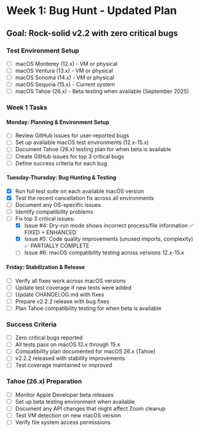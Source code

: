 # Week 1: Bug Hunt - Updated Plan

## Goal: Rock-solid v2.2 with zero critical bugs

### Test Environment Setup
- [ ] macOS Monterey (12.x) - VM or physical
- [ ] macOS Ventura (13.x) - VM or physical  
- [ ] macOS Sonoma (14.x) - VM or physical
- [ ] macOS Sequoia (15.x) - Current system
- [ ] macOS Tahoe (26.x) - Beta testing when available (September 2025)

### Week 1 Tasks

#### Monday: Planning & Environment Setup
- [ ] Review GitHub issues for user-reported bugs
- [ ] Set up available macOS test environments (12.x-15.x)
- [ ] Document Tahoe (26.x) testing plan for when beta is available
- [ ] Create GitHub issues for top 3 critical bugs
- [ ] Define success criteria for each bug

#### Tuesday-Thursday: Bug Hunting & Testing
- [x] Run full test suite on each available macOS version
- [x] Test the recent cancellation fix across all environments
- [ ] Document any OS-specific issues
- [ ] Identify compatibility problems
- [ ] Fix top 3 critical issues:
  - [x] Issue #4: Dry-run mode shows incorrect process/file information ✅ FIXED + ENHANCED
  - [x] Issue #5: Code quality improvements (unused imports, complexity) ✅ PARTIALLY COMPLETE
  - [ ] Issue #6: macOS compatibility testing across versions 12.x-15.x

#### Friday: Stabilization & Release
- [ ] Verify all fixes work across macOS versions
- [ ] Update test coverage if new tests were added
- [ ] Update CHANGELOG.md with fixes
- [ ] Prepare v2.2.2 release with bug fixes
- [ ] Plan Tahoe compatibility testing for when beta is available

### Success Criteria
- [ ] Zero critical bugs reported
- [ ] All tests pass on macOS 12.x through 15.x
- [ ] Compatibility plan documented for macOS 26.x (Tahoe)
- [ ] v2.2.2 released with stability improvements
- [ ] Test coverage maintained or improved

### Tahoe (26.x) Preparation
- [ ] Monitor Apple Developer beta releases
- [ ] Set up beta testing environment when available
- [ ] Document any API changes that might affect Zoom cleanup
- [ ] Test VM detection on new macOS version
- [ ] Verify file system access permissions
